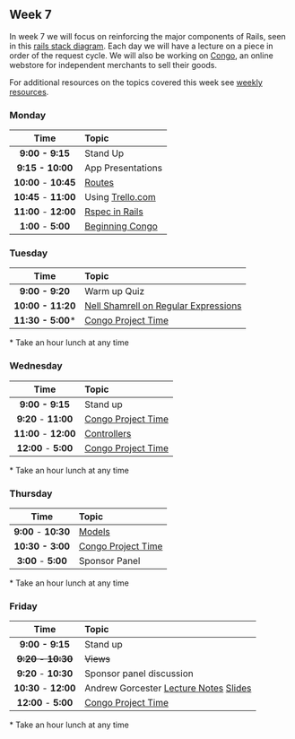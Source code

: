 ## Week 7

In week 7 we will focus on reinforcing the major components of Rails, seen in this [rails stack diagram](rails-request-cycle.pdf). Each day we will have a lecture on a piece in order of the request cycle. We will also be working on [Congo](congo.md), an online webstore for independent merchants to sell their goods.

For additional resources on the topics covered this week see [weekly resources](resources.md).



### Monday

| Time              | Topic               |
|:-----------------:|:--------------------|
| **9:00 - 9:15**   | Stand Up            |
| **9:15 - 10:00**  | App Presentations   |
| **10:00** - **10:45** | [Routes](monday/routes.md)          |
| **10:45** - **11:00** | Using [Trello.com](http://trello.com)          |
| **11:00** - **12:00** | [Rspec in Rails](monday/rspec-with-rails.md)          |
| **1:00** - **5:00** | [Beginning Congo](congo.md)|


### Tuesday

| Time              | Topic                       |
|:-----------------:|:----------------------------|
| **9:00 - 9:20**   | Warm up Quiz                |
| **10:00 - 11:20**   | [Nell Shamrell on Regular Expressions](https://www.bluebox.net/insight/blog-article/using-regular-expressions-in-ruby-part-1-of-3)                |
| **11:30 - 5:00***   | [Congo Project Time](congo.md)                |



\* Take an hour lunch at any time

### Wednesday

| Time              | Topic               |
|:-----------------:|:--------------------|
| **9:00 - 9:15**   | Stand up            |
| **9:20** - **11:00** | [Congo Project Time](congo.md)|
| **11:00** - **12:00** |  [Controllers](wednesday/controllers.md)         |
| **12:00** - **5:00** | [Congo Project Time](congo.md)|

\* Take an hour lunch at any time

### Thursday

| Time              | Topic               |
|:-----------------:|:--------------------|
| **9:00** - **10:30** |  [Models](thursday/active-record.md) |
| **10:30 - 3:00**   | [Congo Project Time](congo.md) |
| **3:00** - **5:00** | Sponsor Panel |


\* Take an hour lunch at any time

### Friday

| Time              | Topic               |
|:-----------------:|:--------------------|
| **9:00 - 9:15**   | Stand up            |
| <s>**9:20** - **10:30**</s> | <s>Views</s>            |
| **9:20** - **10:30** | Sponsor panel discussion            |
| **10:30** - **12:00** |  Andrew Gorcester [Lecture Notes](https://gist.github.com/andrewsg/7536050) [Slides](https://docs.google.com/presentation/d/1vbRhzHl5qiU1gBsbN2hYKFt5oai7rRSvalq8LxyeyEQ/edit?pli=1#slide=id.g299171fe2_0256) |
| **12:00** - **5:00** | [Congo Project Time](congo.md)|

\* Take an hour lunch at any time
